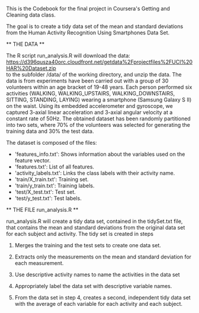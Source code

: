 This is the Codebook for the final project in Coursera's Getting and 
Cleaning data class.

The goal is to create a tidy data set of the mean and standard deviations
from the Human Activity Recognition Using Smartphones Data Set.

** THE DATA **

The R script run_analysis.R will download the data:
   https://d396qusza40orc.cloudfront.net/getdata%2Fprojectfiles%2FUCI%20HAR%20Dataset.zip  
to the subfolder /data/ of the working directory, and unzip the data.  The data is from  experiments have been carried out with a group of 30 volunteers within an age bracket of 19-48 years. Each person performed six activities (WALKING, WALKING_UPSTAIRS, WALKING_DOWNSTAIRS, SITTING, STANDING, LAYING) wearing a smartphone (Samsung Galaxy S II) on the waist. Using its embedded accelerometer and gyroscope, we captured 3-axial linear acceleration and 3-axial angular velocity at a constant rate of 50Hz. The obtained dataset has been randomly partitioned into two sets, where 70% of the volunteers was selected for generating the training data and 30% the test data. 

The dataset is composed of the files:
- 'features_info.txt': Shows information about the variables used on the feature vector.
- 'features.txt': List of all features.
- 'activity_labels.txt': Links the class labels with their activity name.
- 'train/X_train.txt': Training set.
- 'train/y_train.txt': Training labels.
- 'test/X_test.txt': Test set.
- 'test/y_test.txt': Test labels.

** THE FILE run_analysis.R **

run_analysis.R will create a tidy data set, contained in the tidySet.txt file, that contains
the mean and standard deviations from the original data set for each subject and activity.  The tidy set is created in steps

1. Merges the training and the test sets to create one data set.

2. Extracts only the measurements on the mean and standard deviation for each measurement. 

3. Use descriptive activity names to name the activities in the data set

4. Appropriately label the data set with descriptive variable names. 

5. From the data set in step 4, creates a second, independent tidy data set with the average of each variable for each activity and each subject.